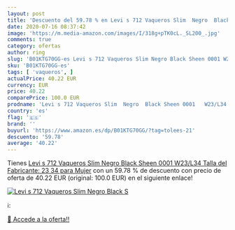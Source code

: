 ```yaml
---
layout: post
title: 'Descuento del 59.78 % en Levi s 712 Vaqueros Slim  Negro  Black S'
date: 2020-07-16 08:37:42
image: 'https://m.media-amazon.com/images/I/318g+pTK0cL._SL200_.jpg'
comments: true
category: ofertas
author: ring
slug: 'B01KTG70GG-es Levi s 712 Vaqueros Slim Negro Black Sheen 0001 W23/L34...'
sku: 'B01KTG70GG-es'
tags: [ 'vaqueros', ]
actualPrice: 40.22 EUR
currency: EUR
price: 40.22
comparePrice: 100.0 EUR
prodname: 'Levi s 712 Vaqueros Slim  Negro  Black Sheen 0001   W23/L34  Talla del Fabricante: 23 34  para Mujer'
country: 'es'
flag: '🇪🇸'
brand: ''
buyurl: 'https://www.amazon.es/dp/B01KTG70GG/?tag=tolees-21'
descuento: '59.78'
average: '40.22'
---
```


Tienes [Levi s 712 Vaqueros Slim  Negro  Black Sheen 0001   W23/L34  Talla del Fabricante: 23 34  para Mujer](https://www.amazon.es/dp/B01KTG70GG/?tag=tolees-21) con un 59.78 % de descuento con precio de oferta de 40.22 EUR (original: 100.0 EUR) en el siguiente enlace!

[![Levi s 712 Vaqueros Slim  Negro  Black S](https://m.media-amazon.com/images/I/318g+pTK0cL._SL200_.jpg)](https://www.amazon.es/dp/B01KTG70GG/?tag=tolees-21)

ℹ️:


[🛒 Accede a la oferta!!](https://www.amazon.es/dp/B01KTG70GG/?tag=tolees-21)
